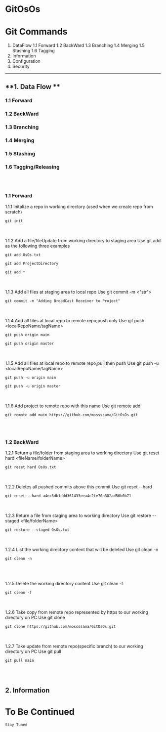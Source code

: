 GitOsOs <a name="TOP"></a>
===================
# **Git Commands**
1. DataFlow
1.1 Forward
1.2 BackWard
1.3 Branching
1.4 Merging
1.5 Stashing
1.6 Tagging
3. Information
4. Configuration
5. Security

- - - - 
## **1. Data Flow **
### 1.1 Forward
### 1.2 BackWard
### 1.3 Branching
### 1.4 Merging
### 1.5 Stashing
### 1.6 Tagging/Releasing

<br/><br/>
### 1.1 Forward 
1.1.1 Initalize a repo in working directory (used when we create repo from scratch)
    
    git init

<br/><br/>
1.1.2 Add a file/fileUpdate from working directory to staging area
Use git add <fileName> as the following three examples

    git add OsOs.txt
    
    git add ProjectDirectory
    
    git add *
    
<br/><br/>
1.1.3 Add all files at staging area to local repo
Use git commit -m <"str"> 

    git commit -m "Adding BroadCast Receiver to Project"
    
<br/><br/>
1.1.4 Add all files at local repo to remote repo;push only
Use git push <remoteRepoName> <localRepoName/tagName>   
    
    git push origin main
    
    git push origin master
    
<br/><br/>
1.1.5 Add all files at local repo to remote repo;pull then push
Use git push -u <remoteRepoName> <localRepoName/tagName>
    
    git push -u origin main
    
    git push -u origin master
    
<br/><br/>
1.1.6 Add project to remote repo with this name 
Use git remote add <remoteRepoName> <https> 
    
    git remote add main https://github.com/mossssama/GitOsOs.git
    
<br/><br/>

### 1.2 BackWard
1.2.1 Return a file/folder from staging area to working directory
Use git reset hard <fileName/folderName>

    git reset hard OsOs.txt
   
<br/><br/>
1.2.2 Deletes all pushed commits above this commit 
Use git reset --hard <hashCodeOfCommitYouWantItToBeLastCommit>

    git reset --hard a4ec3db1ddd361433eea4c2fe70a382ad56b0b71

<br/><br/>
1.2.3 Return a file from staging area to working directory
Use git restore --staged <file/folderName>

    git restore --staged OsOs.txt

<br/><br/>
1.2.4 List the working directory content that will be deleted
Use git clean -n

    git clean -n
    
<br/><br/>    
1.2.5 Delete the working directory content
Use git clean -f

    git clean -f
    
<br/><br/> 
1.2.6 Take copy from remote repo represented by https to our working directory on PC
Use git clone <https>

    git clone https://github.com/mossssama/GitOsOs.git

<br><br/>
1.2.7 Take update from remote repo(specific branch) to our working directory on PC
Use git pull <branchName>

    git pull main

<br><br/>

## 2. Information 
    
# To Be Continued #

    Stay Tuned

